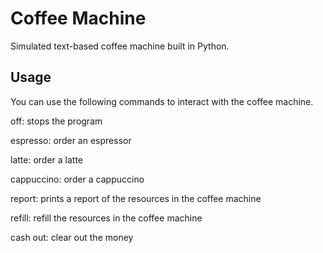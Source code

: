 # Coffee Machine

Simulated text-based coffee machine built in Python.

## Usage
You can use the following commands to interact with the coffee machine.

off: stops the program

espresso: order an espressor

latte: order a latte

cappuccino: order a cappuccino

report: prints a report of the resources in the coffee machine

refill: refill the resources in the coffee machine

cash out: clear out the money

